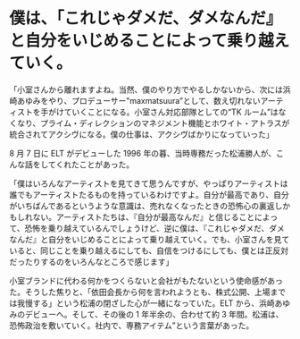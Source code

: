 # 僕は、「これじゃダメだ、ダメなんだ』と自分をいじめることによって乗り越えていく。

「小室さんから離れますよね。当然、僕のやり方でやるしかないから、次には浜崎あゆみをやり、プロデューサー"maxmatsuura”として、数え切れないアーティストを手がけていくことになる。小室さん対応部隊としての“TK ルーム”はなくなり、プライム・ディレクションのマネジメント機能とホワイト・アトラスが統合されてアクシヴになる。僕の仕事は、アクシヴばかりになっていった」

8 月 7 日に ELT がデビューした 1996 年の暮、当時専務だった松浦勝人が、こんな話をしてくれたことがあった。

「僕はいろんなアーティストを見てきて思うんですが、やっぱりアーティストは誰でもアーティストたるものを持っているわけですよ。自分が最高であり、自分がいちばんであるというような意識は、売れなくなったときの恐怖心の裏返しかもしれない。アーティストたちは、『自分が最高なんだ』と信じることによって、恐怖を乗り越えているんでしょうけど、逆に僕は、『これじゃダメだ、ダメなんだ』と自分をいじめることによって乗り越えていく。でも、小室さんを見ていると、同じことを乗り越えるにしても、自信をつけるにしても、僕とは正反対だったりするのをいろんなところで感じます」

小室ブランドに代わる何かをつくらないと会社がもたないという使命感があった。そうした焦りと、「依田会長から何を言われようとも、株式公開、上場までは我慢する」という松浦の閉ざした心が一緒になっていた。ELT から、浜崎あゆみのデビューへ。そして、その後の 1 年半余の、合わせて約 3 年間。松浦は、恐怖政治を敷いていく。社内で、専務アイテム”という言葉があった。
